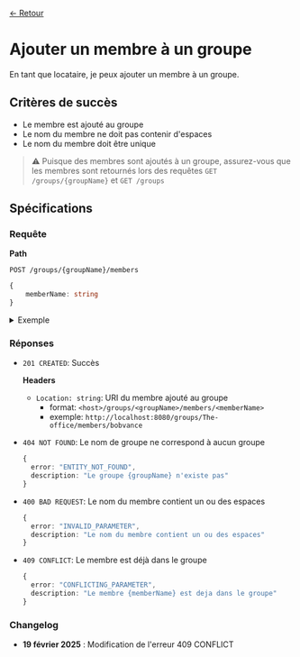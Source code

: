 [← Retour](../README.md)

# Ajouter un membre à un groupe

En tant que locataire, je peux ajouter un membre à un groupe.

## Critères de succès

- Le membre est ajouté au groupe
- Le nom du membre ne doit pas contenir d'espaces
- Le nom du membre doit être unique

> ⚠️ Puisque des membres sont ajoutés à un groupe, assurez-vous que les membres sont retournés lors des requêtes `GET /groups/{groupName}` et `GET /groups`

## Spécifications

### Requête

**Path**

`POST /groups/{groupName}/members`

```ts
{
    memberName: string
}
```

<details>
<summary>Exemple</summary>

```json
{
  "memberName": "bobvance"
}
```

</details>

### Réponses

- `201 CREATED`: Succès

  **Headers**

    - `Location: string`: URI du membre ajouté au groupe
        - format: `<host>/groups/<groupName>/members/<memberName>`
        - exemple: `http://localhost:8080/groups/The-office/members/bobvance`

- `404 NOT FOUND`: Le nom de groupe ne correspond à aucun groupe

  ```ts
  {
    error: "ENTITY_NOT_FOUND",
    description: "Le groupe {groupName} n'existe pas"
  }
  ```

- `400 BAD REQUEST`: Le nom du membre contient un ou des espaces

  ```ts
  {
    error: "INVALID_PARAMETER",
    description: "Le nom du membre contient un ou des espaces"
  }
  ```

- `409 CONFLICT`: Le membre est déjà dans le groupe

  ```ts
  {
    error: "CONFLICTING_PARAMETER",
    description: "Le membre {memberName} est deja dans le groupe"
  }
  ```

### Changelog

- **19 février 2025** : Modification de l'erreur 409 CONFLICT
